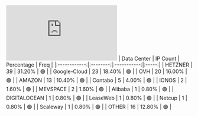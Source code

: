 ![Diagramm](https://github.com/obajay/StateSync-snapshots/blob/main/Projects/Bitcanna/1/README.md)
| Data Center | IP Count | Percentage | Freq |
|:------------:|:--------:|:-----------:|:-----:|
| HETZNER | 39 | 31.20% | 🟢 |
| Google-Cloud | 23 | 18.40% | 🟢 |
| OVH | 20 | 16.00% | 🟢 |
| AMAZON | 13 | 10.40% | 🟢 |
| Contabo | 5 | 4.00% | 🟢 |
| IONOS | 2 | 1.60% | 🟢 |
| MEVSPACE | 2 | 1.60% | 🟢 |
| Alibaba | 1 | 0.80% | 🟢 |
| DIGITALOCEAN | 1 | 0.80% | 🟢 |
| LeaseWeb | 1 | 0.80% | 🟢 |
| Netcup | 1 | 0.80% | 🟢 |
| Scaleway | 1 | 0.80% | 🟢 |
| OTHER | 16 | 12.80% | 🟢 |